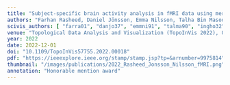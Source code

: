 ```yaml
---
title: "Subject-specific brain activity analysis in fMRI data using merge trees"
authors: "Farhan Rasheed, Daniel Jönsson, Emma Nilsson, Talha Bin Masood, Ingrid Hotz"
scivis_authors: [ "farra01", "danjo37", "emmni91", "talma90", "ingho32" ]
venue: "Topological Data Analysis and Visualization (TopoInVis 2022), Oklahoma City, USA, pages 113-123"
year: 2022
date: 2022-12-01
doi: "10.1109/TopoInVis57755.2022.00018"
pdf: "https://ieeexplore.ieee.org/stamp/stamp.jsp?tp=&arnumber=9975814"
thumbnail: "/images/publications/2022_Rasheed_Jonsson_Nilsson_fMRI.png"
annotation: "Honorable mention award"
---
```


